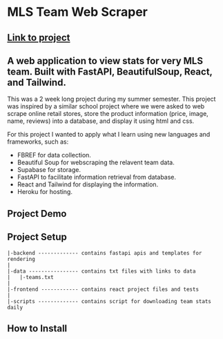 # MLS Team Web Scraper

## [Link to project](https://mls-stats-d16be4fe78c0.herokuapp.com/)

## A web application to view stats for very MLS team. Built with FastAPI, BeautifulSoup, React, and Tailwind.

This was a 2 week long project during my summer semester. This project was inspired by a similar school project where we were asked to web scrape online retail stores, store the product information (price, image, name, reviews) into a database, and display it using html and css.

For this project I wanted to apply what I learn using new languages and frameworks, such as:

* FBREF for data collection.
* Beautiful Soup for webscraping the relavent team data.
* Supabase for storage.
* FastAPI to facilitate information retrieval from database.
* React and Tailwind for displaying the information.
* Heroku for hosting.

## Project Demo

## Project Setup

```
|-backend ------------- contains fastapi apis and templates for rendering
|
|-data ---------------- contains txt files with links to data
|   |-teams.txt
|
|-frontend ------------ contains react project files and tests
|
|-scripts ------------- contains script for downloading team stats daily
```

## How to Install